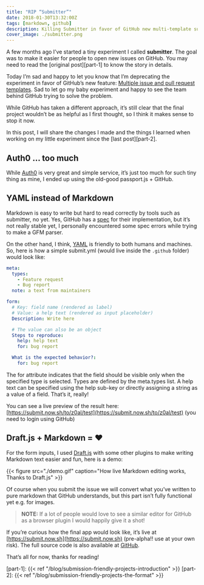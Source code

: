 ```yaml
---
title: "RIP “Submitter”"
date: 2018-01-30T13:32:00Z
tags: [markdown, github]
description: Killing Submitter in favor of GitHub new multi-template support
cover_image: ./submitter.png
---
```


A few months ago I’ve started a tiny experiment I called **submitter**. The goal was to make it easier for people to open new issues on GitHub. You may need to read the [original post][part-1] to know the story in details.

Today I’m sad and happy to let you know that I’m deprecating the experiment in favor of GitHub’s new feature: [Multiple issue and pull request templates](https://github.com/blog/2495-multiple-issue-and-pull-request-templates). Sad to let go my baby experiment and happy to see the team behind GitHub trying to solve the problem.

While GitHub has taken a different approach, it’s still clear that the final project wouldn’t be as helpful as I first thought, so I think it makes sense to stop it now.

In this post, I will share the changes I made and the things I learned when working on my little experiment since the [last post][part-2].

## Auth0 … too much

While [Auth0](http://auth0.com/) is very great and simple service, it’s just too much for such tiny thing as mine, I ended up using the old-good passport.js + GitHub.

## YAML instead of Markdown

Markdown is easy to write but hard to read correctly by tools such as submitter, no yet. Yes, GitHub has a [spec](https://github.github.com/gfm/) for their implementation, but it’s not really stable yet, I personally encountered some spec errors while trying to make a GFM parser.

On the other hand, I think, [YAML](http://yaml.org/) is friendly to both humans and machines. So, here is how a simple submit.yml (would live inside the `.github` folder) would look like:

```yaml
meta:
  types:
    - Feature request
    - Bug report
  note: a text from maintainers

form:
  # Key: field name (rendered as label)
  # Value: a help text (rendered as input placeholder)
  Description: Write here

  # The value can also be an object
  Steps to reproduce:
    help: help text
    for: bug report

  What is the expected behavior?:
    for: bug report
```

The for attribute indicates that the field should be visible only when the specified type is selected. Types are defined by the meta.types list. A help text can be specified using the help sub-key or directly assigning a string as a value of a field. That’s it, really!

You can see a live preview of the result here: [https://submit.now.sh/to/z0al/test](https://submit.now.sh/to/z0al/test) (you need to login using GitHub)

## Draft.js + Markdown = ❤️

For the form inputs, I used [Draft.js](http://draftjs.org/) with some other plugins to make writing Markdown text easier and fun, here is a demo:

{{< figure src="./demo.gif" caption="How live Markdown editing works, Thanks  to Draft.js"   >}}

Of course when you submit the issue we will convert what you’ve written to pure markdown that GitHub understands, but this part isn’t fully functional yet e.g. for images.

> **NOTE:** If a lot of people would love to see a similar editor for GitHub as a browser plugin I would happily give it a shot!

If you’re curious how the final app would look like, it’s live at [https://submit.now.sh](https://submit.now.sh) (pre-alpha!! use at your own risk). The full source code is also available at [GitHub](https://github.com/z0al/submitter).

That’s all for now, thanks for reading!

[part-1]: {{< ref "/blog/submission-friendly-projects-introduction" >}}
[part-2]: {{< ref "/blog/submission-friendly-projects-the-format" >}}
